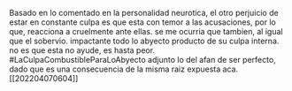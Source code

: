 Basado en lo comentado en la personalidad neurotica, el otro perjuicio de estar en constante culpa es que esta con temor a las acusaciones, por lo que, reacciona a cruelmente ante ellas. se me ocurria que tambien, al igual que el sobervio. impactante todo lo abyecto producto de su culpa interna. no es que esta no ayude, es hasta peor.
#LaCulpaCombustibleParaLoAbyecto
adjunto lo del afan de ser perfecto, dado que es una consecuencia de la misma raiz expuesta aca.
[[202204070604]]